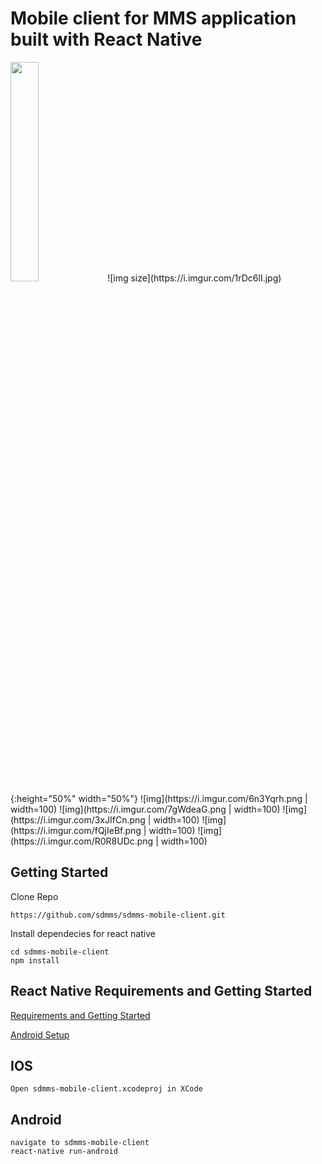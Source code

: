 # Mobile client for MMS application built with React Native

<img src="hhttps://i.imgur.com/1rDc6lI.jpg" width=30% height=30%>
![img size](https://i.imgur.com/1rDc6lI.jpg){:height="50%" width="50%"}
![img](https://i.imgur.com/6n3Yqrh.png | width=100)
![img](https://i.imgur.com/7gWdeaG.png | width=100)
![img](https://i.imgur.com/3xJIfCn.png | width=100)
![img](https://i.imgur.com/fQjIeBf.png | width=100)
![img](https://i.imgur.com/R0R8UDc.png | width=100)

## Getting Started

Clone Repo

````
https://github.com/sdmms/sdmms-mobile-client.git
````

Install dependecies for react native

````
cd sdmms-mobile-client
npm install
````

## React Native Requirements and Getting Started

<a href="https://facebook.github.io/react-native/docs/getting-started.html" target="_blank">Requirements and Getting Started</a>

<a href="https://facebook.github.io/react-native/docs/android-setup.html" target="_blank">Android Setup</a>

## IOS

````
Open sdmms-mobile-client.xcodeproj in XCode
````

## Android

````
navigate to sdmms-mobile-client
react-native run-android

````
